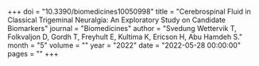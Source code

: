 +++
doi = "10.3390/biomedicines10050998"
title = "Cerebrospinal Fluid in Classical Trigeminal Neuralgia: An Exploratory Study on Candidate Biomarkers"
journal = "Biomedicines"
author = "Svedung Wettervik T, Folkvaljon D, Gordh T, Freyhult E, Kultima K, Ericson H, Abu Hamdeh S."
month = "5"
volume = ""
year = "2022"
date = "2022-05-28 00:00:00"
pages = ""
+++

